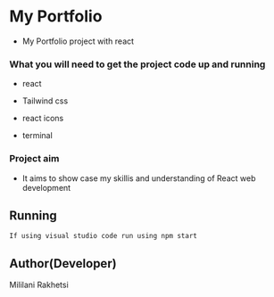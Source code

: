 # My Portfolio

* My Portfolio project with react 

### What you will need to get the project code up and running

* react
* Tailwind css
* react icons 

* terminal 

### Project aim 
* It aims to show case my skillis and understanding of React web development 




## Running 
```
If using visual studio code run using npm start
```

## Author(Developer) 
Mililani Rakhetsi 

